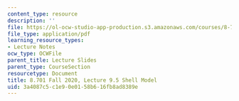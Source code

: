 ```yaml
---
content_type: resource
description: ''
file: https://ol-ocw-studio-app-production.s3.amazonaws.com/courses/8-701-introduction-to-nuclear-and-particle-physics-fall-2020/3a4087c5c1e90e0158b616fb8ad8389e_MIT8_701f20_lec9.5.pdf
file_type: application/pdf
learning_resource_types:
- Lecture Notes
ocw_type: OCWFile
parent_title: Lecture Slides
parent_type: CourseSection
resourcetype: Document
title: 8.701 Fall 2020, Lecture 9.5 Shell Model
uid: 3a4087c5-c1e9-0e01-58b6-16fb8ad8389e
---
```


